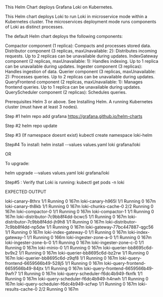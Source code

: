 This Helm Chart deploys Grafana Loki on Kubernetes.

This Helm chart deploys Loki to run Loki in microservice mode within a Kubernetes cluster. The microservices deployment mode runs components of Loki as distinct processes.

The default Helm chart deploys the following components:

Compactor component (1 replica): Compacts and processes stored data.
Distributor component (3 replicas, maxUnavailable: 2): Distributes incoming requests. Up to 2 replicas can be unavailable during updates.
IndexGateway component (2 replicas, maxUnavailable: 1): Handles indexing. Up to 1 replica can be unavailable during updates.
Ingester component (3 replicas): Handles ingestion of data.
Querier component (3 replicas, maxUnavailable: 2): Processes queries. Up to 2 replicas can be unavailable during updates.
QueryFrontend component (2 replicas, maxUnavailable: 1): Manages frontend queries. Up to 1 replica can be unavailable during updates.
QueryScheduler component (2 replicas): Schedules queries.

Prerequisites
Helm 3 or above. See Installing Helm.
A running Kubernetes cluster (must have at least 3 nodes).

Step #1
helm repo add grafana https://grafana.github.io/helm-charts

Step #2 
helm repo update

Step #3 (If namespace doesnt exist)
kubectl create namespace loki-helm

Step#4 To install:
helm install --values values.yaml loki grafana/loki

OR  

To upgrade:

helm upgrade --values values.yaml loki grafana/loki

Step#5 : Verify that Loki is running:
kubectl get pods -n loki

EXPECTED OUTPUT

  loki-canary-8thrx                      1/1     Running   0          167m
  loki-canary-h965l                      1/1     Running   0          167m
  loki-canary-th8kb                      1/1     Running   0          167m
  loki-chunks-cache-0                    2/2     Running   0          167m
  loki-compactor-0                       1/1     Running   0          167m
  loki-compactor-1                       1/1     Running   0          167m
  loki-distributor-7c9bb8f4dd-bcwc5      1/1     Running   0          167m
  loki-distributor-7c9bb8f4dd-jh9h8      1/1     Running   0          167m
  loki-distributor-7c9bb8f4dd-np5dw      1/1     Running   0          167m
  loki-gateway-77bc447887-qgc56          1/1     Running   0          167m
  loki-index-gateway-0                   1/1     Running   0          167m
  loki-index-gateway-1                   1/1     Running   0          166m
  loki-ingester-zone-a-0                 1/1     Running   0          167m
  loki-ingester-zone-b-0                 1/1     Running   0          167m
  loki-ingester-zone-c-0                 1/1     Running   0          167m
  loki-minio-0                           1/1     Running   0          167m
  loki-querier-bb8695c6d-bv9x2           1/1     Running   0          167m
  loki-querier-bb8695c6d-bz2rw           1/1     Running   0          167m
  loki-querier-bb8695c6d-z9qf8           1/1     Running   0          167m
  loki-query-frontend-6659566b49-528j5   1/1     Running   0          167m
  loki-query-frontend-6659566b49-84jtx   1/1     Running   0          167m
  loki-query-frontend-6659566b49-9wfr7   1/1     Running   0          167m
  loki-query-scheduler-f6dc4b949-fknfk   1/1     Running   0          167m
  loki-query-scheduler-f6dc4b949-h4nwh   1/1     Running   0          167m
  loki-query-scheduler-f6dc4b949-scfwp   1/1     Running   0          167m
  loki-results-cache-0                   2/2     Running   0          167m